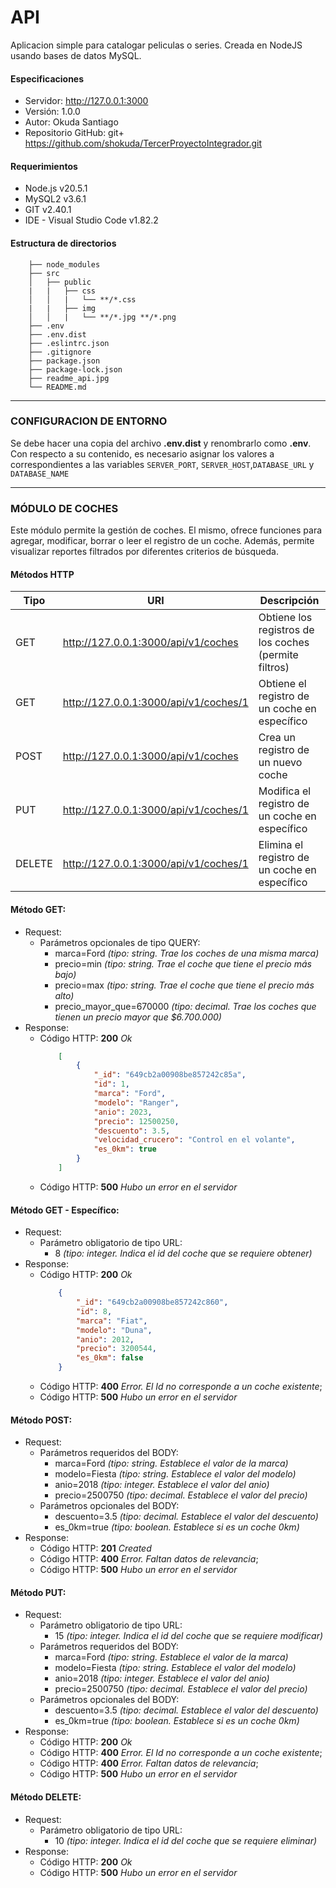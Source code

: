 # API
Aplicacion simple para catalogar peliculas o series. Creada en NodeJS usando bases de datos MySQL.


#### Especificaciones
- Servidor: http://127.0.0.1:3000
- Versión: 1.0.0
- Autor: Okuda Santiago
- Repositorio GitHub: git+ https://github.com/shokuda/TercerProyectoIntegrador.git

#### Requerimientos
- Node.js v20.5.1
- MySQL2 v3.6.1
- GIT v2.40.1
- IDE - Visual Studio Code v1.82.2

#### Estructura de directorios
``` tree
    ├── node_modules
    ├── src
    │   ├── public
    |   |   ├── css
    │   │   |   └── **/*.css
    |   |   ├── img
    │   │   |   └── **/*.jpg **/*.png
    ├── .env
    ├── .env.dist
    ├── .eslintrc.json
    ├── .gitignore
    ├── package.json
    ├── package-lock.json 
    ├── readme_api.jpg
    └── README.md
```

---
### CONFIGURACION DE ENTORNO
Se debe hacer una copia del archivo **.env.dist** y renombrarlo como **.env**. Con respecto a su contenido, es necesario asignar los valores a correspondientes a las variables `SERVER_PORT`, `SERVER_HOST`,`DATABASE_URL` y `DATABASE_NAME`

---
### MÓDULO DE COCHES

Este módulo permite la gestión de coches. El mismo, ofrece funciones para agregar, modificar, borrar o leer el registro de un coche. Además, permite visualizar reportes filtrados por diferentes criterios de búsqueda.

#### Métodos HTTP
| Tipo | URI | Descripción |
|------|-----|-------------|
| GET | http://127.0.0.1:3000/api/v1/coches | Obtiene los registros de los coches (permite filtros) |
| GET | http://127.0.0.1:3000/api/v1/coches/1 | Obtiene el registro de un coche en específico |
| POST | http://127.0.0.1:3000/api/v1/coches | Crea un registro de un nuevo coche |
| PUT | http://127.0.0.1:3000/api/v1/coches/1 | Modifica el registro de un coche en específico |
| DELETE | http://127.0.0.1:3000/api/v1/coches/1 | Elimina el registro de un coche en específico |


#### Método GET:
- Request:
  - Parámetros opcionales de tipo QUERY:
    - marca=Ford              *(tipo: string. Trae los coches de una misma marca)* 
    - precio=min              *(tipo: string. Trae el coche que tiene el precio más bajo)*
    - precio=max              *(tipo: string. Trae el coche que tiene el precio más alto)*
    - precio_mayor_que=670000 *(tipo: decimal. Trae los coches que tienen un precio mayor que $6.700.000)* 
- Response:
  - Código HTTP: **200** *Ok*
    ``` json
        [
            {
                "_id": "649cb2a00908be857242c85a",
                "id": 1,
                "marca": "Ford",
                "modelo": "Ranger",
                "anio": 2023,
                "precio": 12500250,
                "descuento": 3.5,
                "velocidad_crucero": "Control en el volante",
                "es_0km": true
            }
        ]
    ```
  - Código HTTP: **500** *Hubo un error en el servidor*


#### Método GET - Específico:
- Request:
  - Parámetro obligatorio de tipo URL:
    - 8 *(tipo: integer. Indica el id del coche que se requiere obtener)*
- Response:
  - Código HTTP: **200** *Ok*
    ``` json
        {
            "_id": "649cb2a00908be857242c860",
            "id": 8,
            "marca": "Fiat",
            "modelo": "Duna",
            "anio": 2012,
            "precio": 3200544,
            "es_0km": false
        }
    ```
  - Código HTTP: **400** *Error. El Id no corresponde a un coche existente*;
  - Código HTTP: **500** *Hubo un error en el servidor*


#### Método POST:
- Request:
  - Parámetros requeridos del BODY:
    - marca=Ford     *(tipo: string. Establece el valor de la marca)* 
    - modelo=Fiesta  *(tipo: string. Establece el valor del modelo)* 
    - anio=2018      *(tipo: integer. Establece el valor del anio)* 
    - precio=2500750 *(tipo: decimal. Establece el valor del precio)* 
  - Parámetros opcionales del BODY:
    - descuento=3.5 *(tipo: decimal. Establece el valor del descuento)* 
    - es_0km=true   *(tipo: boolean. Establece si es un coche 0km)* 
- Response:
  - Código HTTP: **201** *Created*
  - Código HTTP: **400** *Error. Faltan datos de relevancia*;
  - Código HTTP: **500** *Hubo un error en el servidor*


#### Método PUT:
- Request:
  - Parámetro obligatorio de tipo URL:
    - 15 *(tipo: integer. Indica el id del coche que se requiere modificar)*
  - Parámetros requeridos del BODY:
    - marca=Ford     *(tipo: string. Establece el valor de la marca)* 
    - modelo=Fiesta  *(tipo: string. Establece el valor del modelo)* 
    - anio=2018      *(tipo: integer. Establece el valor del anio)* 
    - precio=2500750 *(tipo: decimal. Establece el valor del precio)* 
  - Parámetros opcionales del BODY:
    - descuento=3.5 *(tipo: decimal. Establece el valor del descuento)* 
    - es_0km=true   *(tipo: boolean. Establece si es un coche 0km)* 
- Response:
  - Código HTTP: **200** *Ok*
  - Código HTTP: **400** *Error. El Id no corresponde a un coche existente*;
  - Código HTTP: **400** *Error. Faltan datos de relevancia*;
  - Código HTTP: **500** *Hubo un error en el servidor*


#### Método DELETE:
- Request:
  - Parámetro obligatorio de tipo URL:
    - 10 *(tipo: integer. Indica el id del coche que se requiere eliminar)*
- Response:
  - Código HTTP: **200** *Ok*
  - Código HTTP: **500** *Hubo un error en el servidor*